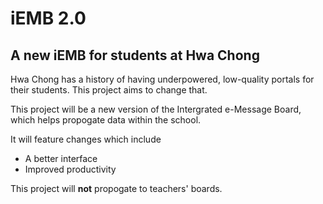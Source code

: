 # iEMB 2.0
## A new iEMB for students at Hwa Chong

Hwa Chong has a history of having underpowered, low-quality portals for their students. This project aims to change that.

This project will be a new version of the Intergrated e-Message Board, which helps propogate data within the school.

It will feature changes which include
* A better interface
* Improved productivity

This project will **not** propogate to teachers' boards.
